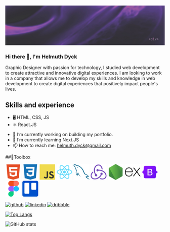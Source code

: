 ![Fullstack Developer](https://github.com/helmdyck/helmdyck/blob/main/hdbanner.jpg)

### Hi there 👋, I'm Helmuth Dyck

Graphic Designer with passion for technology, I studied web development to create attractive and innovative digital experiences. I am looking to work in a company that allows me to develop my skills and knowledge in web development to create digital experiences that positively impact people's lives.

## Skills and experience
* 🖥️ HTML, CSS, JS
* ⚛️ React.JS

- 🔭 I’m currently working on building my portfolio. 
- 🌱 I’m currently learning Next.JS 
- 📫 How to reach me: helmuth.dyck@gmail.com 

##🧰Toolbox

<img src="https://github.com/devicons/devicon/blob/master/icons/html5/html5-plain.svg" alt="HTML Logo" width="50" height="50"> <img src="https://github.com/devicons/devicon/blob/master/icons/css3/css3-plain.svg" alt="CSS Logo" width="50" height="50"> <img src="https://github.com/devicons/devicon/blob/master/icons/javascript/javascript-original.svg" alt="JavaScript Logo" width="50" height="50"> <img src="https://github.com/devicons/devicon/blob/master/icons/react/react-original.svg" alt="React Logo" width="50" height="50"> <img src="https://github.com/devicons/devicon/blob/master/icons/mysql/mysql-original.svg" alt="MySQL Logo" width="50" height="50"> <img src="https://github.com/devicons/devicon/blob/master/icons/redux/redux-original.svg" alt="Redux Logo" width="50" height="50"> <img src="https://github.com/devicons/devicon/blob/master/icons/nodejs/nodejs-original.svg" alt="Node.JS Logo" width="50" height="50"> <img src="https://github.com/devicons/devicon/blob/master/icons/express/express-original.svg" alt="Express.JS Logo" width="50" height="50"> <img src="https://github.com/devicons/devicon/blob/master/icons/bootstrap/bootstrap-original.svg" alt="Bootstrap Logo" width="50" height="50"> <img src="https://github.com/devicons/devicon/blob/master/icons/figma/figma-original.svg" alt="Figma Logo" width="50" height="50"> <img src="https://github.com/devicons/devicon/blob/master/icons/trello/trello-plain.svg" alt="Trello Logo" width="50" height="50"> 

[<img src='https://cdn.jsdelivr.net/npm/simple-icons@3.0.1/icons/github.svg' alt='github' height='40'>](https://github.com/helmdyck)  [<img src='https://cdn.jsdelivr.net/npm/simple-icons@3.0.1/icons/linkedin.svg' alt='linkedin' height='40'>](https://www.linkedin.com/in/https://www.linkedin.com/in/helmuth-dyck//)  [<img src='https://cdn.jsdelivr.net/npm/simple-icons@3.0.1/icons/dribbble.svg' alt='dribbble' height='40'>](https://dribbble.com/helmdyck)  

[![Top Langs](https://github-readme-stats.vercel.app/api/top-langs/?username=helmdyck)](https://github.com/anuraghazra/github-readme-stats)

![GitHub stats](https://github-readme-stats.vercel.app/api?username=helmdyck&show_icons=true&count_private=true)  

